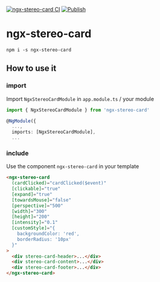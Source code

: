 [![ngx-stereo-card CI](https://github.com/Wurmloch/ngx-stereo-card/actions/workflows/ci.yml/badge.svg)](https://github.com/Wurmloch/ngx-stereo-card/actions/workflows/ci.yml)
[![Publish](https://github.com/Wurmloch/ngx-stereo-card/actions/workflows/publish.yml/badge.svg?branch=main&event=push)](https://github.com/Wurmloch/ngx-stereo-card/actions/workflows/publish.yml)

# ngx-stereo-card

`npm i -s ngx-stereo-card`

## How to use it

### import

Import `NgxStereoCardModule` in `app.module.ts` / your module

```ts
import { NgxStereoCardModule } from 'ngx-stereo-card'

@NgModule({
  ...,
  imports: [NgxStereoCardModule],
  ...
```

### include

Use the component `ngx-stereo-card` in your template

```html
<ngx-stereo-card
  (cardClicked)="cardClicked($event)"
  [clickable]="true"
  [expand]="true"
  [towardsMouse]="false"
  [perspective]="500"
  [width]="300"
  [height]="200"
  [intensity]="0.1"
  [customStyle]="{
    backgroundColor: 'red',
    borderRadius: '10px'
  }"
>
  <div stereo-card-header>...</div>
  <div stereo-card-content>...</div>
  <div stereo-card-footer>...</div>
</ngx-stereo-card>
```
